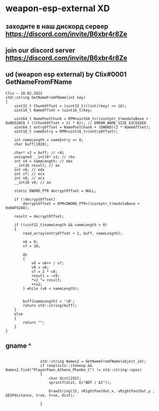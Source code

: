 # weapon-esp-external XD
 заходите в наш дискорд сервер https://discord.com/invite/B6xbr4r8Ze
 ----------------------------------------
 join our discord server https://discord.com/invite/B6xbr4r8Ze
 ----------------------------------------
ud (weapon esp external) by Clix#0001
GetNameFromFName
----------------------------------
```
Clix — 10.02.2022
std::string GetNameFromFName(int key)
{
    uint32_t ChunkOffset = (uint32_t)((int)(key) >> 16);
    uint16_t NameOffset = (uint16_t)key;
 
    uint64_t NamePoolChunk = RPM<uint64_t>((uintptr_t)moduleBase + 0xB6528C0 + ((ChunkOffset + 2) * 8)); // ERROR_NAME_SIZE_EXCEEDED
    uint64_t entryOffset = NamePoolChunk + (DWORD)(2 * NameOffset);
    uint16_t nameEntry = RPM<uint16_t>(entryOffset);
 
    int nameLength = nameEntry >> 6;
    char buff[1028];
 
    char* v2 = buff; // rdi
    unsigned __int16* v3; // rbx
    int v4 = nameLength; // ebx
    __int16 result; // ax
    int v6; // edx
    int v7; // ecx
    int v8; // ecx
    __int16 v9; // ax
 
    static DWORD_PTR decryptOffset = NULL;
 
    if (!decryptOffset) 
        decryptOffset = RPM<DWORD_PTR>((uintptr_t)moduleBase + 0xB4F9288);
    
    result = decryptOffset;
 
    if ((uint32_t)nameLength && nameLength > 0)
    {
        read_array(entryOffset + 2, buff, nameLength);
 
        v6 = 0;
        v7 = 38;
 
        do
        {
            v8 = v6++ | v7;
            v9 = v8;
            v7 = 2 * v8;
            result = ~v9;
            *v2 ^= result;
            ++v2;
        } while (v6 < nameLength);
        
 
        buff[nameLength] = '\0';
        return std::string(buff);
    }
    else
    {
        return "";
    }
}
```
gname ^
-------------------------
```

                std::string Names2 = GetNameFromFName(object_id);
                if (exploits::itemesp && Names2.find("PlayerPawn_Athena_Phoebe_C") != std::string::npos)
                {
                    char dist[255];
                    sprintf(dist, E("BOT / AI"));
                    
                    DrawString(15, vRightFootOut.x, vRightFootOut.y , &ESPdistance, true, true, dist);
            
                }
```
